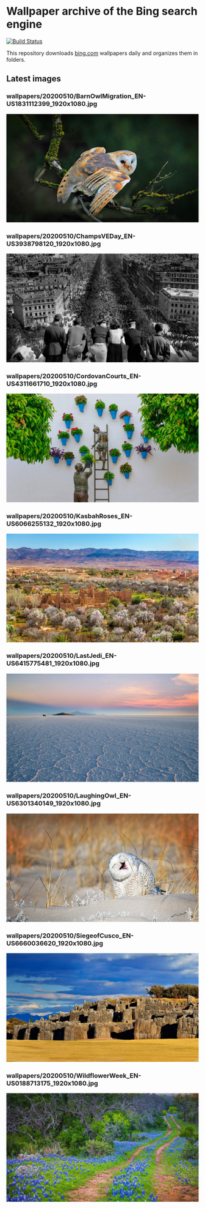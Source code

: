 # Wallpaper archive of the Bing search engine

[![Build Status](https://travis-ci.org/kijart/bing-daily-images-dl.svg?branch=wallpapers)](https://travis-ci.org/kijart/bing-daily-images-dl)

This repository downloads [bing.com](https://www.bing.com) wallpapers daily and organizes them in folders.

## Latest images

<!-- Wallpapers -->

### wallpapers/20200510/BarnOwlMigration_EN-US1831112399_1920x1080.jpg

![wallpapers/20200510/BarnOwlMigration_EN-US1831112399_1920x1080.jpg](wallpapers/20200510/BarnOwlMigration_EN-US1831112399_1920x1080.jpg)

### wallpapers/20200510/ChampsVEDay_EN-US3938798120_1920x1080.jpg

![wallpapers/20200510/ChampsVEDay_EN-US3938798120_1920x1080.jpg](wallpapers/20200510/ChampsVEDay_EN-US3938798120_1920x1080.jpg)

### wallpapers/20200510/CordovanCourts_EN-US4311661710_1920x1080.jpg

![wallpapers/20200510/CordovanCourts_EN-US4311661710_1920x1080.jpg](wallpapers/20200510/CordovanCourts_EN-US4311661710_1920x1080.jpg)

### wallpapers/20200510/KasbahRoses_EN-US6066255132_1920x1080.jpg

![wallpapers/20200510/KasbahRoses_EN-US6066255132_1920x1080.jpg](wallpapers/20200510/KasbahRoses_EN-US6066255132_1920x1080.jpg)

### wallpapers/20200510/LastJedi_EN-US6415775481_1920x1080.jpg

![wallpapers/20200510/LastJedi_EN-US6415775481_1920x1080.jpg](wallpapers/20200510/LastJedi_EN-US6415775481_1920x1080.jpg)

### wallpapers/20200510/LaughingOwl_EN-US6301340149_1920x1080.jpg

![wallpapers/20200510/LaughingOwl_EN-US6301340149_1920x1080.jpg](wallpapers/20200510/LaughingOwl_EN-US6301340149_1920x1080.jpg)

### wallpapers/20200510/SiegeofCusco_EN-US6660036620_1920x1080.jpg

![wallpapers/20200510/SiegeofCusco_EN-US6660036620_1920x1080.jpg](wallpapers/20200510/SiegeofCusco_EN-US6660036620_1920x1080.jpg)

### wallpapers/20200510/WildflowerWeek_EN-US0188713175_1920x1080.jpg

![wallpapers/20200510/WildflowerWeek_EN-US0188713175_1920x1080.jpg](wallpapers/20200510/WildflowerWeek_EN-US0188713175_1920x1080.jpg)


